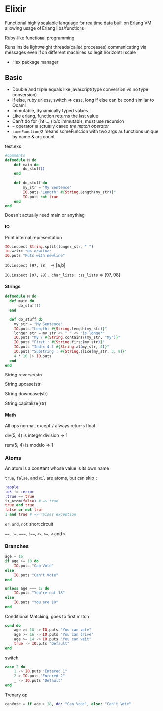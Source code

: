 # Elixir

Functional highly scalable language for realtime data built on Erlang VM allowing usage of Erlang libs/functions

Ruby-like functional programming

Runs inside lightweight threads(called processes) communicating via messages even if on different machines so legit horizontal scale

- Hex package manager

## Basic

- Double and triple equals like javascript(type conversion vs no type conversion)
- if else, ruby unless, switch => case, long if else can be cond similar to Ocaml
- Immutable, dynamically typed values
- Like erlang, function returns the last value
- Can't do for (int ....) b/c immutable, must use recursion
-  `=` operator is actually called *the match operator*
- `someFunction/2` means someFunction with two args as functions unique by name & arg count

test.exs

```elixir
#comments
defmodule M do
	def main do
		do_stuff()
	end
	
	def do_stuff do
		my_str = "My Sentence"
		IO.puts "Length: #{String.length(my_str)}"
		IO.puts not true
	end
end
```

Doesn't actually need main or anything

#### IO

Print internal representation

```elixir
IO.inspect String.split(longer_str, " ") 
IO.write "No newline"
IO.puts "Puts with newline"
```

`IO.inspect [97, 98] ` => [a,b]

`IO.inspect [97, 98], char_lists: :as_lists` => [97, 98]

#### Strings

```Elixir
defmodule M do
  def main do
	  do_stuff()
  end

  def do_stuff do
    my_str = "My Sentence"
    IO.puts "Length: #{String.length(my_str)}"
    longer_str = my_str <> " " <> "is longer"
    IO.puts "My ? #{String.contains?(my_str, "My")}"
    IO.puts "First : #{String.first(my_str)}"
    IO.puts "Index 4 ? #{String.at(my_str, 4)}"
    IO.puts "Substring : #{String.slice(my_str, 3, 8)}"
    4 * 10 |> IO.puts
  end
end
```

String.reverse(str)

String.upcase(str)

String.downcase(str)

String.capitalize(str)

#### Math

All ops normal, except `/` always returns float

div(5, 4) is integer division => 1

rem(5, 4) is modulo => 1

### Atoms

An atom is a constant whose value is its own name

`true`, `false`, and `nil` are atoms, but can skip `:`

```elixir
:apple
:ok != :error
:true == true
is_atom(false) # => true
true and true
false or not true
1 and true # => raises exception
```

 `or`, `and`, `not`  short circuit

 `==`, `!=`, `===`, `!==`, `<=`, `>=`, `<` and `>`

### Branches

```elixir
age = 16
if age >= 18 do
	IO.puts "Can Vote"
else 
	IO.puts "Can't Vote" 
end

unless age === 18 do 
	IO.puts "You're not 18"
else 
	IO.puts "You are 18"
end
```

Conditional Matching, goes to first match

```elixir
cond do 
	age >= 18 -> IO.puts "You can vote"
	age >= 16 -> IO.puts "You can drive"
	age >= 14 -> IO.puts "You can wait"
	true -> IO.puts "Default"
end
```

switch

```elixir
case 2 do 
	1 -> IO.puts "Entered 1"
	2-> IO.puts "Entered 2"
	_ -> IO.puts "Default"
end
```

Trenary op

```elixir
canVote = if age > 18, do: "Can Vote", else: "Can't Vote"
```

#### 